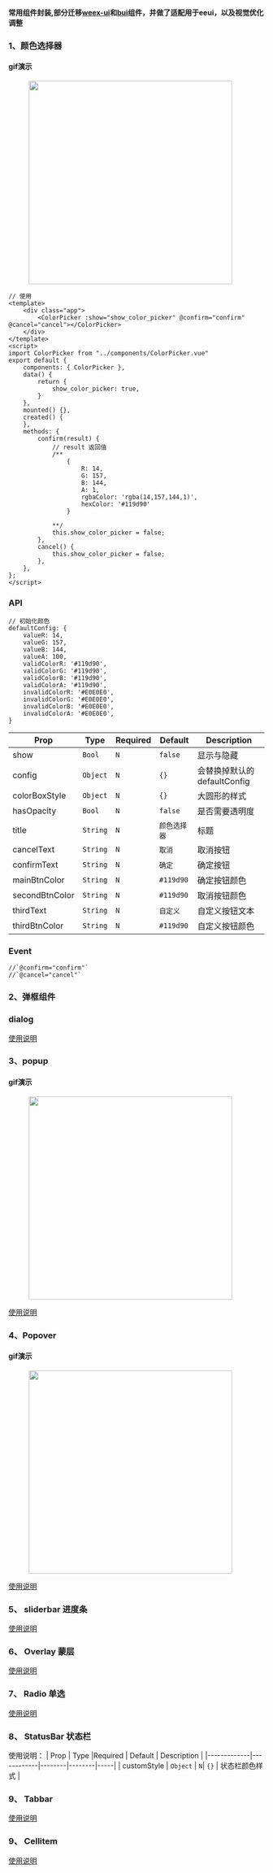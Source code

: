 #### 常用组件封装,部分迁移[weex-ui](https://github.com/alibaba/weex-ui)和[bui](https://github.com/bingo-oss/bui-weex)组件，并做了适配用于eeui，以及视觉优化调整

### 1、颜色选择器

#### gif演示

<figure class="center">
    <img src="https://raw.githubusercontent.com/kang558/eeui-components/master/screenshot/colorpicker.gif" width="400">
</figure>

``` vue
// 使用
<template>
    <div class="app">
        <ColorPicker :show="show_color_picker" @confirm="confirm" @cancel="cancel"></ColorPicker>
    </div>
</template>
<script>
import ColorPicker from "../components/ColorPicker.vue"
export default {
    components: { ColorPicker },
    data() {
        return {
            show_color_picker: true,
        }
    },
    mounted() {},
    created() {
    },
    methods: {
        confirm(result) {
            // result 返回值
            /**
                {
                    R: 14,
                    G: 157,
                    B: 144,
                    A: 1,
                    rgbaColor: 'rgba(14,157,144,1)',
                    hexColor: '#119d90'
                }

            **/
            this.show_color_picker = false;
        },
        cancel() {
            this.show_color_picker = false;
        },
    },
};
</script>

```

### API
```
// 初始化颜色
defaultConfig: {
    valueR: 14,
    valueG: 157,
    valueB: 144,
    valueA: 100,
    validColorR: '#119d90',
    validColorG: '#119d90',
    validColorB: '#119d90',
    validColorA: '#119d90',
    invalidColorR: '#E0E0E0',
    invalidColorG: '#E0E0E0',
    invalidColorB: '#E0E0E0',
    invalidColorA: '#E0E0E0',
}
```
| Prop      | Type   |Required  | Default   | Description  |
|-------------|------------|--------|--------|-----|
| show | `Bool` | `N`|  `false` |显示与隐藏|
| config | `Object` | `N`|  `{}` | 会替换掉默认的defaultConfig |
| colorBoxStyle  | `Object` | `N`| `{}` | 大圆形的样式 |
| hasOpacity  | `Bool` | `N`| `false`| 是否需要透明度 |
| title | `String` | `N`|`颜色选择器` |  标题 |
| cancelText | `String` |`N`| `取消` |  取消按钮 |
| confirmText | `String` | `N`| `确定` |  确定按钮 |
| mainBtnColor | `String` | `N`| `#119d90` | 确定按钮颜色 |
| secondBtnColor | `String` | `N`| `#119d90` | 取消按钮颜色|
| thirdText | `String` |`N`| `自定义` | 自定义按钮文本 |
| thirdBtnColor | `String` |`N`| `#119d90` | 自定义按钮颜色 |

### Event

```
//`@confirm="confirm"`
//`@cancel="cancel"`
```

### 2、弹框组件

### dialog 
[使用说明](https://github.com/alibaba/weex-ui/tree/master/packages/wxc-dialog)

### 3、popup 

#### gif演示
<figure class="center">
    <img src="https://raw.githubusercontent.com/kang558/eeui-components/master/screenshot/WxcPopup.gif" width="400">
</figure>

[使用说明](https://github.com/alibaba/weex-ui/tree/master/packages/wxc-popup)

### 4、Popover 

#### gif演示
<figure class="center">
    <img src="https://raw.githubusercontent.com/kang558/eeui-components/master/screenshot/WxcPopover.gif" width="400">
</figure>

[使用说明](https://github.com/alibaba/weex-ui/tree/master/packages/wxc-popover)


### 5、 sliderbar 进度条
[使用说明](https://github.com/alibaba/weex-ui/tree/master/packages/wxc-slider-bar)


### 6、 Overlay 蒙层
[使用说明](https://github.com/alibaba/weex-ui/tree/master/packages/wxc-overlay)


### 7、 Radio 单选
[使用说明](http://dev.bingocc.com/buiweex/docs/reference/bui-radio.html)


### 8、 StatusBar 状态栏

使用说明：
| Prop      | Type   |Required  | Default   | Description  |
|-------------|------------|--------|--------|-----|
| customStyle | `Object` | `N`|  `{}` | 状态栏颜色样式 |

### 9、 Tabbar
[使用说明](http://dev.bingocc.com/buiweex/docs/reference/bui-tabbar.html)

### 9、 Cellitem
[使用说明](http://dev.bingocc.com/buiweex/docs/reference/bui-cell.html)